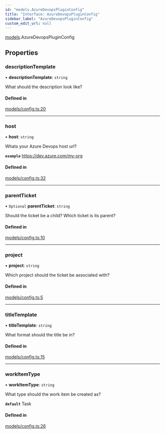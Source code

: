 ```yaml
---
id: "models.AzureDevopsPluginConfig"
title: "Interface: AzureDevopsPluginConfig"
sidebar_label: "AzureDevopsPluginConfig"
custom_edit_url: null
---
```


[models](../modules/models).AzureDevopsPluginConfig

## Properties

### descriptionTemplate

• **descriptionTemplate**: `string`

What should the description look like?

#### Defined in

[models/config.ts:20](https://github.com/agentender/code-rub/blob/3647cc9/packages/azure-devops/src/models/config.ts#L20)

___

### host

• **host**: `string`

Whats your Azure Devops host url?

**`example`** https://dev.azure.com/my-org

#### Defined in

[models/config.ts:32](https://github.com/agentender/code-rub/blob/3647cc9/packages/azure-devops/src/models/config.ts#L32)

___

### parentTicket

• `Optional` **parentTicket**: `string`

Should the ticket be a child? Which ticket is its parent?

#### Defined in

[models/config.ts:10](https://github.com/agentender/code-rub/blob/3647cc9/packages/azure-devops/src/models/config.ts#L10)

___

### project

• **project**: `string`

Which project should the ticket be associated with?

#### Defined in

[models/config.ts:5](https://github.com/agentender/code-rub/blob/3647cc9/packages/azure-devops/src/models/config.ts#L5)

___

### titleTemplate

• **titleTemplate**: `string`

What format should the title be in?

#### Defined in

[models/config.ts:15](https://github.com/agentender/code-rub/blob/3647cc9/packages/azure-devops/src/models/config.ts#L15)

___

### workItemType

• **workItemType**: `string`

What type should the work item be created as?

**`default`** Task

#### Defined in

[models/config.ts:26](https://github.com/agentender/code-rub/blob/3647cc9/packages/azure-devops/src/models/config.ts#L26)
